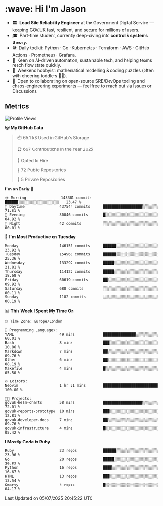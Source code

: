 <h1 align="left" id="jason-title">:wave: Hi I'm Jason</h1>

- 🏛️ &nbsp;**Lead Site Reliability Engineer** at the Government Digital Service — keeping [GOV.UK](https://www.gov.uk/) fast, resilient, and secure for millions of users.  
- 🎓 &nbsp;Part-time student, currently deep-diving into **control & systems theory**.  
- 🛠️ &nbsp;Daily toolkit: Python · Go · Kubernetes · Terraform · AWS · GitHub Actions · Prometheus · Grafana.  
- 🌱 &nbsp;Keen on AI-driven automation, sustainable tech, and helping teams reach flow state quickly.  
- 🧩 &nbsp;Weekend hobbyist: mathematical modelling & coding puzzles (often with cheering toddlers 👶👶). 
- 🤝 &nbsp;Open to collaborating on open-source SRE/DevOps tooling and chaos-engineering experiments — feel free to reach out via Issues or Discussions.


<h2>Metrics</h2>

<!--START_SECTION:waka-->
![Profile Views](http://img.shields.io/badge/Profile%20Views-9-blue)

**🐱 My GitHub Data** 

> 📦 65.1 kB Used in GitHub's Storage 
 > 
> 🏆 697 Contributions in the Year 2025
 > 
> 💼 Opted to Hire
 > 
> 📜 72 Public Repositories 
 > 
> 🔑 5 Private Repositories 
 > 
**I'm an Early 🐤** 

```text
🌞 Morning                143381 commits      ██████░░░░░░░░░░░░░░░░░░░   23.47 % 
🌆 Daytime                437544 commits      ██████████████████░░░░░░░   71.61 % 
🌃 Evening                30046 commits       █░░░░░░░░░░░░░░░░░░░░░░░░   04.92 % 
🌙 Night                  42 commits          ░░░░░░░░░░░░░░░░░░░░░░░░░   00.01 % 
```
📅 **I'm Most Productive on Tuesday** 

```text
Monday                   146150 commits      ██████░░░░░░░░░░░░░░░░░░░   23.92 % 
Tuesday                  154960 commits      ██████░░░░░░░░░░░░░░░░░░░   25.36 % 
Wednesday                133292 commits      █████░░░░░░░░░░░░░░░░░░░░   21.81 % 
Thursday                 114122 commits      █████░░░░░░░░░░░░░░░░░░░░   18.68 % 
Friday                   60619 commits       ██░░░░░░░░░░░░░░░░░░░░░░░   09.92 % 
Saturday                 688 commits         ░░░░░░░░░░░░░░░░░░░░░░░░░   00.11 % 
Sunday                   1182 commits        ░░░░░░░░░░░░░░░░░░░░░░░░░   00.19 % 
```


📊 **This Week I Spent My Time On** 

```text
🕑︎ Time Zone: Europe/London

💬 Programming Languages: 
YAML                     49 mins             ███████████████░░░░░░░░░░   60.01 % 
Bash                     8 mins              ███░░░░░░░░░░░░░░░░░░░░░░   10.86 % 
Markdown                 7 mins              ██░░░░░░░░░░░░░░░░░░░░░░░   09.76 % 
Other                    6 mins              ██░░░░░░░░░░░░░░░░░░░░░░░   08.19 % 
Makefile                 4 mins              █░░░░░░░░░░░░░░░░░░░░░░░░   05.50 % 

🔥 Editors: 
Neovim                   1 hr 21 mins        █████████████████████████   100.00 % 

🐱‍💻 Projects: 
govuk-helm-charts        58 mins             ██████████████████░░░░░░░   72.01 % 
govuk-reports-prototype  10 mins             ███░░░░░░░░░░░░░░░░░░░░░░   12.81 % 
govuk-developer-docs     7 mins              ██░░░░░░░░░░░░░░░░░░░░░░░   09.76 % 
govuk-infrastructure     4 mins              █░░░░░░░░░░░░░░░░░░░░░░░░   05.42 % 
```

**I Mostly Code in Ruby** 

```text
Ruby                     23 repos            ██████░░░░░░░░░░░░░░░░░░░   23.96 % 
Go                       20 repos            █████░░░░░░░░░░░░░░░░░░░░   20.83 % 
Python                   16 repos            ████░░░░░░░░░░░░░░░░░░░░░   16.67 % 
HTML                     13 repos            ███░░░░░░░░░░░░░░░░░░░░░░   13.54 % 
Smarty                   4 repos             █░░░░░░░░░░░░░░░░░░░░░░░░   04.17 % 
```




 Last Updated on 05/07/2025 20:45:22 UTC
<!--END_SECTION:waka-->

<!-- links -->

[issues page]: https://github.com/jasonBirchall/jasonBirchall/issues "jasonBirchall/issues"
